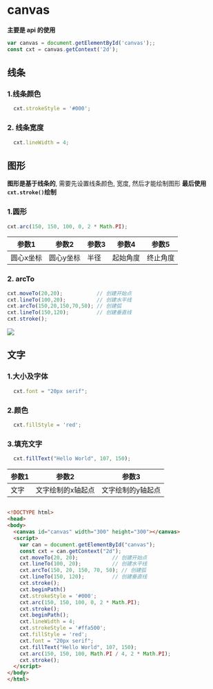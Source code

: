 # canvas
**主要是 api 的使用**

```js
var canvas = document.getElementById('canvas');;
const cxt = canvas.getContext('2d');
```
## 线条
### 1.线条颜色
```js
  cxt.strokeStyle = '#000';
```
### 2. 线条宽度
```js
  cxt.lineWidth = 4;
```
## 图形
**图形是基于线条的**, 需要先设置线条颜色, 宽度, 然后才能绘制图形
**最后使用 `cxt.stroke()`绘制**
### 1.圆形
```js
cxt.arc(150, 150, 100, 0, 2 * Math.PI);
```
| 参数1     | 参数2     | 参数3 | 参数4    | 参数5    |
| --------- | --------- | ----- | -------- | -------- |
| 圆心x坐标 | 圆心y坐标 | 半径  | 起始角度 | 终止角度 |
### 2. arcTo
```js
cxt.moveTo(20,20);           // 创建开始点
cxt.lineTo(100,20);          // 创建水平线
cxt.arcTo(150,20,150,70,50); // 创建弧
cxt.lineTo(150,120);         // 创建垂直线
cxt.stroke();
```
<img src="@img/arcTo.webp"/>





## 文字
### 1.大小及字体
```js
  cxt.font = "20px serif";
```
### 2.颜色
```js
  cxt.fillStyle = 'red';
```
### 3.填充文字
```js
  cxt.fillText("Hello World", 107, 150);
```
| 参数1 | 参数2             | 参数3             |
| ----- | ----------------- | ----------------- |
| 文字  | 文字绘制的x轴起点 | 文字绘制的y轴起点 |

##

```html
<!DOCTYPE html>
<head>
<body>
  <canvas id="canvas" width="300" height="300"></canvas>
  <script>
    var can = document.getElementById("canvas");
    const cxt = can.getContext("2d");
    cxt.moveTo(20, 20);           // 创建开始点
    cxt.lineTo(100, 20);          // 创建水平线
    cxt.arcTo(150, 20, 150, 70, 50); // 创建弧
    cxt.lineTo(150, 120);         // 创建垂直线
    cxt.stroke();
    cxt.beginPath()
    cxt.strokeStyle = '#000';
    cxt.arc(150, 150, 100, 0, 2 * Math.PI);
    cxt.stroke();
    cxt.beginPath();
    cxt.lineWidth = 4;
    cxt.strokeStyle = '#ffa500';
    cxt.fillStyle = 'red';
    cxt.font = "20px serif";
    cxt.fillText("Hello World", 107, 150);
    cxt.arc(150, 150, 100, Math.PI / 4, 2 * Math.PI);
    cxt.stroke();
  </script>
</body>
</html>
```